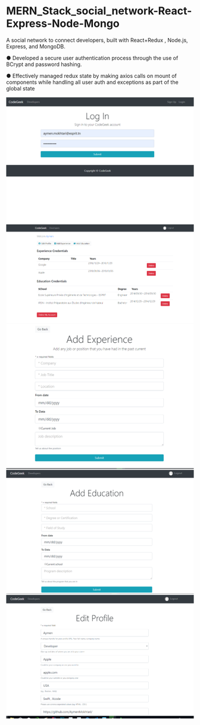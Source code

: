 # MERN_Stack_social_network-React-Express-Node-Mongo


A social network to connect developers, built with React+Redux , Node.js, Express, and MongoDB.

● Developed a secure user authentication process through the use of BCrypt and password hashing.

● Effectively managed redux state by making axios calls on mount of components while handling all user auth and exceptions as part of the global state


  <img src="login.PNG" >
  <img src="dashboard.PNG" >
  <img src="addExperience.PNG" >
  <img src="AddEducation.PNG" >
  <img src="editPorfile.PNG" >

